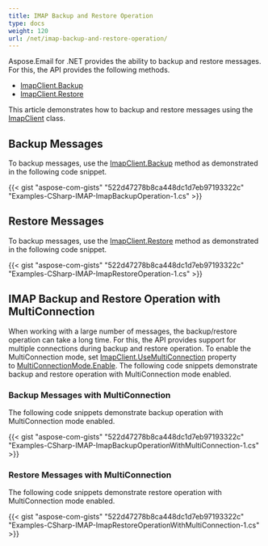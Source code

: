 ```yaml
---
title: IMAP Backup and Restore Operation
type: docs
weight: 120
url: /net/imap-backup-and-restore-operation/
---
```



Aspose.Email for .NET provides the ability to backup and restore messages. For this, the API provides the following methods.

- [ImapClient.Backup](https://apireference.aspose.com/email/net/aspose.email.clients.imap/imapclient/methods/backup/index)
- [ImapClient.Restore](https://apireference.aspose.com/error/404?path=email/net/aspose.email.clients.imap/imapclient/methods/restore/index)

This article demonstrates how to backup and restore messages using the [ImapClient](https://apireference.aspose.com/email/net/aspose.email.clients.imap/imapclient) class.
## **Backup Messages**
To backup messages, use the [ImapClient.Backup](https://apireference.aspose.com/email/net/aspose.email.clients.imap/imapclient/methods/backup/index) method as demonstrated in the following code snippet.

{{< gist "aspose-com-gists" "522d47278b8ca448dc1d7eb97193322c" "Examples-CSharp-IMAP-ImapBackupOperation-1.cs" >}}
## **Restore Messages**
To backup messages, use the [ImapClient.Restore](https://apireference.aspose.com/error/404?path=email/net/aspose.email.clients.imap/imapclient/methods/restore/index) method as demonstrated in the following code snippet.

{{< gist "aspose-com-gists" "522d47278b8ca448dc1d7eb97193322c" "Examples-CSharp-IMAP-ImapRestoreOperation-1.cs" >}}
## **IMAP Backup and Restore Operation with MultiConnection**
When working with a large number of messages, the backup/restore operation can take a long time. For this, the API provides support for multiple connections during backup and restore operation. To enable the MultiConnection mode, set [ImapClient.UseMultiConnection](https://apireference.aspose.com/email/net/aspose.email.clients/emailclient/properties/usemulticonnection) property to [MultiConnectionMode.Enable](https://apireference.aspose.com/email/net/aspose.email.clients/multiconnectionmode). The following code snippets demonstrate backup and restore operation with MultiConnection mode enabled.
### **Backup Messages with MultiConnection**
The following code snippets demonstrate backup operation with MultiConnection mode enabled.

{{< gist "aspose-com-gists" "522d47278b8ca448dc1d7eb97193322c" "Examples-CSharp-IMAP-ImapBackupOperationWithMultiConnection-1.cs" >}}
### **Restore Messages with MultiConnection**
The following code snippets demonstrate restore operation with MultiConnection mode enabled.

{{< gist "aspose-com-gists" "522d47278b8ca448dc1d7eb97193322c" "Examples-CSharp-IMAP-ImapRestoreOperationWithMultiConnection-1.cs" >}}
